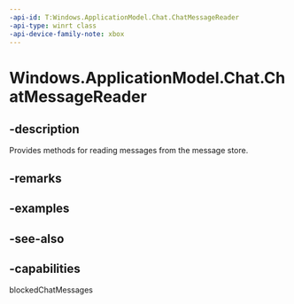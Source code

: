 ```yaml
---
-api-id: T:Windows.ApplicationModel.Chat.ChatMessageReader
-api-type: winrt class
-api-device-family-note: xbox
---
```


<!-- Class syntax.
public class ChatMessageReader : Windows.ApplicationModel.Chat.IChatMessageReader, Windows.ApplicationModel.Chat.IChatMessageReader2
-->

# Windows.ApplicationModel.Chat.ChatMessageReader

## -description
Provides methods for reading messages from the message store.

## -remarks

## -examples

## -see-also


## -capabilities
blockedChatMessages